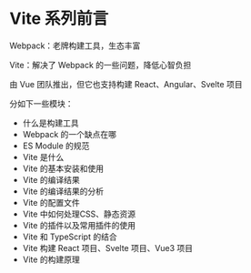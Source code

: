 # Vite 系列前言

Webpack：老牌构建工具，生态丰富

Vite：解决了 Webpack 的一些问题，降低心智负担

由 Vue 团队推出，但它也支持构建 React、Angular、Svelte 项目

分如下一些模块：

- 什么是构建工具
- Webpack 的一个缺点在哪
- ES Module 的规范
- Vite 是什么
- Vite 的基本安装和使用
- Vite 的编译结果
- Vite 的编译结果的分析
- Vite 的配置文件
- Vite 中如何处理CSS、静态资源
- Vite 的插件以及常用插件的使用
- Vite 和 TypeScript 的结合
- Vite 构建 React 项目、Svelte 项目、Vue3 项目
- Vite 的构建原理
